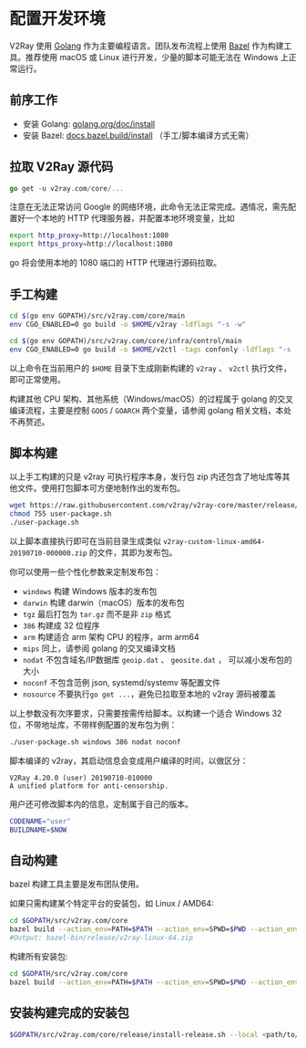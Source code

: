 # 配置开发环境

V2Ray 使用 [Golang](https://golang.org/) 作为主要编程语言。团队发布流程上使用 [Bazel](https://bazel.build/) 作为构建工具。推荐使用 macOS 或 Linux 进行开发，少量的脚本可能无法在 Windows 上正常运行。

## 前序工作

* 安装 Golang: [golang.org/doc/install](https://golang.org/doc/install)
* 安装 Bazel: [docs.bazel.build/install](https://docs.bazel.build/versions/master/install.html) （手工/脚本编译方式无需）

## 拉取 V2Ray 源代码

```go
go get -u v2ray.com/core/...
```

注意在无法正常访问 Google 的网络环境，此命令无法正常完成。遇情况，需先配置好一个本地的 HTTP 代理服务器，并配置本地环境变量，比如

```bash
export http_proxy=http://localhost:1080
export https_proxy=http://localhost:1080
```

go 将会使用本地的 1080 端口的 HTTP 代理进行源码拉取。

## 手工构建

```bash
cd $(go env GOPATH)/src/v2ray.com/core/main
env CGO_ENABLED=0 go build -o $HOME/v2ray -ldflags "-s -w"

cd $(go env GOPATH)/src/v2ray.com/core/infra/control/main
env CGO_ENABLED=0 go build -o $HOME/v2ctl -tags confonly -ldflags "-s -w"
```

以上命令在当前用户的 `$HOME` 目录下生成刚新构建的 `v2ray` 、 `v2ctl` 执行文件，即可正常使用。

构建其他 CPU 架构、其他系统（Windows/macOS）的过程属于 golang 的交叉编译流程，主要是控制 `GOOS` / `GOARCH` 两个变量，请参阅 golang 相关文档，本处不再赘述。

## 脚本构建

以上手工构建的只是 v2ray 可执行程序本身，发行包 zip 内还包含了地址库等其他文件。使用打包脚本可方便地制作出的发布包。

```bash
wget https://raw.githubusercontent.com/v2ray/v2ray-core/master/release/user-package.sh
chmod 755 user-package.sh
./user-package.sh
```

以上脚本直接执行即可在当前目录生成类似 `v2ray-custom-linux-amd64-20190710-000000.zip` 的文件，其即为发布包。

你可以使用一些个性化参数来定制发布包：

* `windows` 构建 Windows 版本的发布包
* `darwin` 构建 darwin（macOS）版本的发布包
* `tgz` 最后打包为 `tar.gz` 而不是非 `zip` 格式
* `386` 构建成 32 位程序
* `arm` 构建适合 arm 架构 CPU 的程序，arm arm64
* `mips` 同上，请参阅 golang 的交叉编译文档
* `nodat` 不包含域名/IP数据库 `geoip.dat` 、 `geosite.dat` ， 可以减小发布包的大小
* `noconf` 不包含范例 json, systemd/systemv 等配置文件
* `nosource` 不要执行`go get ...`，避免已拉取至本地的 v2ray 源码被覆盖

以上参数没有次序要求，只需要按需传给脚本。以构建一个适合 Windows 32 位，不带地址库，不带样例配置的发布包为例：

```bash
./user-package.sh windows 386 nodat noconf
```

脚本编译的 v2ray，其启动信息会变成用户编译的时间，以做区分：

```text
V2Ray 4.20.0 (user) 20190710-010000
A unified platform for anti-censorship.
```

用户还可修改脚本内的信息，定制属于自己的版本。

```bash
CODENAME="user"
BUILDNAME=$NOW
```

## 自动构建

bazel 构建工具主要是发布团队使用。

如果只需构建某个特定平台的安装包，如 Linux / AMD64:

```bash
cd $GOPATH/src/v2ray.com/core
bazel build --action_env=PATH=$PATH --action_env=SPWD=$PWD --action_env=GOPATH=$(go env GOPATH) --action_env=GOCACHE=$(go env GOCACHE) --spawn_strategy local //release:v2ray_linux_amd64_package
#Output: bazel-bin/release/v2ray-linux-64.zip
```

构建所有安装包:

```bash
cd $GOPATH/src/v2ray.com/core
bazel build --action_env=PATH=$PATH --action_env=SPWD=$PWD --action_env=GOPATH=$(go env GOPATH) --action_env=GOCACHE=$(go env GOCACHE) --spawn_strategy local //release:all
```

## 安装构建完成的安装包

```bash
$GOPATH/src/v2ray.com/core/release/install-release.sh --local <path/to/zip/file>
```
